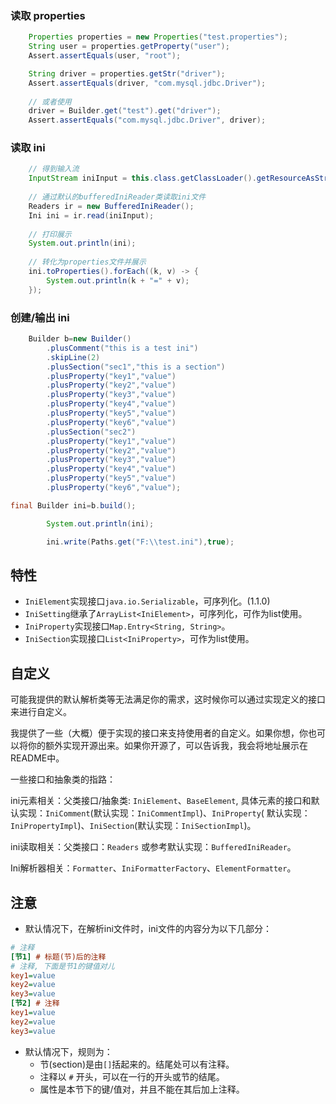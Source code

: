 ### 读取 properties

```java
    Properties properties = new Properties("test.properties");
    String user = properties.getProperty("user");
    Assert.assertEquals(user, "root");

    String driver = properties.getStr("driver");
    Assert.assertEquals(driver, "com.mysql.jdbc.Driver");
    
    // 或者使用
    driver = Builder.get("test").get("driver");
    Assert.assertEquals("com.mysql.jdbc.Driver", driver);
```

### 读取 ini

```java
    // 得到输入流
    InputStream iniInput = this.class.getClassLoader().getResourceAsStream("test.ini");
    
    // 通过默认的bufferedIniReader类读取ini文件
    Readers ir = new BufferedIniReader();
    Ini ini = ir.read(iniInput);
    
    // 打印展示
    System.out.println(ini);
    
    // 转化为properties文件并展示
    ini.toProperties().forEach((k, v) -> {
        System.out.println(k + "=" + v);
    });
```

### 创建/输出 ini

```java
    Builder b=new Builder()
        .plusComment("this is a test ini")
        .skipLine(2)
        .plusSection("sec1","this is a section")
        .plusProperty("key1","value")
        .plusProperty("key2","value")
        .plusProperty("key3","value")
        .plusProperty("key4","value")
        .plusProperty("key5","value")
        .plusProperty("key6","value")
        .plusSection("sec2")
        .plusProperty("key1","value")
        .plusProperty("key2","value")
        .plusProperty("key3","value")
        .plusProperty("key4","value")
        .plusProperty("key5","value")
        .plusProperty("key6","value");

final Builder ini=b.build();

        System.out.println(ini);

        ini.write(Paths.get("F:\\test.ini"),true);
```

## 特性

* `IniElement`实现接口`java.io.Serializable`，可序列化。(1.1.0)
* `IniSetting`继承了`ArrayList<IniElement>`，可序列化，可作为list使用。
* `IniProperty`实现接口`Map.Entry<String, String>`。
* `IniSection`实现接口`List<IniProperty>`，可作为list使用。

## 自定义

可能我提供的默认解析类等无法满足你的需求，这时候你可以通过实现定义的接口来进行自定义。

我提供了一些（大概）便于实现的接口来支持使用者的自定义。如果你想，你也可以将你的额外实现开源出来。如果你开源了，可以告诉我，我会将地址展示在README中。

一些接口和抽象类的指路：

ini元素相关：父类接口/抽象类: `IniElement`、`BaseElement`, 具体元素的接口和默认实现：`IniComment`(默认实现：`IniCommentImpl`)、`IniProperty`(
默认实现：`IniPropertyImpl`)、`IniSection`(默认实现：`IniSectionImpl`)。

ini读取相关：父类接口：`Readers` 或参考默认实现：`BufferedIniReader`。

Ini解析器相关：`Formatter`、`IniFormatterFactory`、`ElementFormatter`。

## 注意

- 默认情况下，在解析ini文件时，ini文件的内容分为以下几部分：

```ini
# 注释
[节1] # 标题(节)后的注释
# 注释, 下面是节1的键值对儿
key1=value
key2=value
key3=value
[节2] # 注释
key1=value
key2=value
key3=value
```

- 默认情况下，规则为：
    - 节(section)是由`[]`括起来的。结尾处可以有注释。
    - 注释以 `#` 开头，可以在一行的开头或节的结尾。
    - 属性是本节下的键/值对，并且不能在其后加上注释。